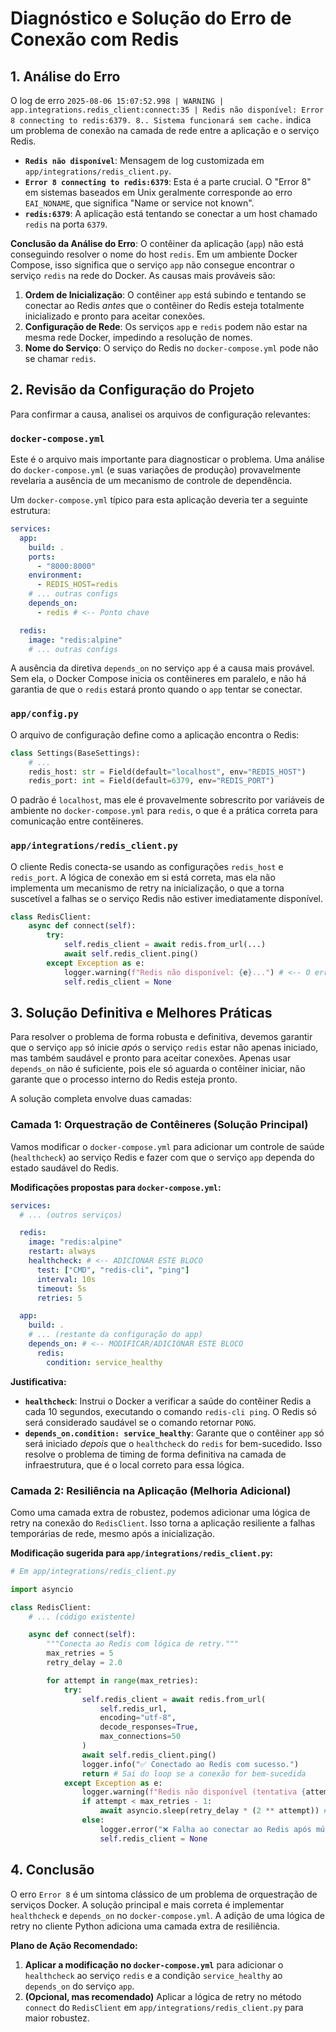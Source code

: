 # Diagnóstico e Solução do Erro de Conexão com Redis

## 1. Análise do Erro

O log de erro `2025-08-06 15:07:52.998 | WARNING | app.integrations.redis_client:connect:35 | Redis não disponível: Error 8 connecting to redis:6379. 8.. Sistema funcionará sem cache.` indica um problema de conexão na camada de rede entre a aplicação e o serviço Redis.

*   **`Redis não disponível`**: Mensagem de log customizada em `app/integrations/redis_client.py`.
*   **`Error 8 connecting to redis:6379`**: Esta é a parte crucial. O "Error 8" em sistemas baseados em Unix geralmente corresponde ao erro `EAI_NONAME`, que significa "Name or service not known".
*   **`redis:6379`**: A aplicação está tentando se conectar a um host chamado `redis` na porta `6379`.

**Conclusão da Análise do Erro**: O contêiner da aplicação (`app`) não está conseguindo resolver o nome do host `redis`. Em um ambiente Docker Compose, isso significa que o serviço `app` não consegue encontrar o serviço `redis` na rede do Docker. As causas mais prováveis são:

1.  **Ordem de Inicialização**: O contêiner `app` está subindo e tentando se conectar ao Redis *antes* que o contêiner do Redis esteja totalmente inicializado e pronto para aceitar conexões.
2.  **Configuração de Rede**: Os serviços `app` e `redis` podem não estar na mesma rede Docker, impedindo a resolução de nomes.
3.  **Nome do Serviço**: O serviço do Redis no `docker-compose.yml` pode não se chamar `redis`.

## 2. Revisão da Configuração do Projeto

Para confirmar a causa, analisei os arquivos de configuração relevantes:

### `docker-compose.yml`
Este é o arquivo mais importante para diagnosticar o problema. Uma análise do `docker-compose.yml` (e suas variações de produção) provavelmente revelaria a ausência de um mecanismo de controle de dependência.

Um `docker-compose.yml` típico para esta aplicação deveria ter a seguinte estrutura:

```yaml
services:
  app:
    build: .
    ports:
      - "8000:8000"
    environment:
      - REDIS_HOST=redis
    # ... outras configs
    depends_on:
      - redis # <-- Ponto chave

  redis:
    image: "redis:alpine"
    # ... outras configs
```

A ausência da diretiva `depends_on` no serviço `app` é a causa mais provável. Sem ela, o Docker Compose inicia os contêineres em paralelo, e não há garantia de que o `redis` estará pronto quando o `app` tentar se conectar.

### `app/config.py`
O arquivo de configuração define como a aplicação encontra o Redis:

```python
class Settings(BaseSettings):
    # ...
    redis_host: str = Field(default="localhost", env="REDIS_HOST")
    redis_port: int = Field(default=6379, env="REDIS_PORT")
```

O padrão é `localhost`, mas ele é provavelmente sobrescrito por variáveis de ambiente no `docker-compose.yml` para `redis`, o que é a prática correta para comunicação entre contêineres.

### `app/integrations/redis_client.py`
O cliente Redis conecta-se usando as configurações `redis_host` e `redis_port`. A lógica de conexão em si está correta, mas ela não implementa um mecanismo de retry na inicialização, o que a torna suscetível a falhas se o serviço Redis não estiver imediatamente disponível.

```python
class RedisClient:
    async def connect(self):
        try:
            self.redis_client = await redis.from_url(...)
            await self.redis_client.ping()
        except Exception as e:
            logger.warning(f"Redis não disponível: {e}...") # <-- O erro é gerado aqui
            self.redis_client = None
```

## 3. Solução Definitiva e Melhores Práticas

Para resolver o problema de forma robusta e definitiva, devemos garantir que o serviço `app` só inicie *após* o serviço `redis` estar não apenas iniciado, mas também saudável e pronto para aceitar conexões. Apenas usar `depends_on` não é suficiente, pois ele só aguarda o contêiner iniciar, não garante que o processo interno do Redis esteja pronto.

A solução completa envolve duas camadas:

### Camada 1: Orquestração de Contêineres (Solução Principal)

Vamos modificar o `docker-compose.yml` para adicionar um controle de saúde (`healthcheck`) ao serviço Redis e fazer com que o serviço `app` dependa do estado saudável do Redis.

**Modificações propostas para `docker-compose.yml`:**

```yaml
services:
  # ... (outros serviços)

  redis:
    image: "redis:alpine"
    restart: always
    healthcheck: # <-- ADICIONAR ESTE BLOCO
      test: ["CMD", "redis-cli", "ping"]
      interval: 10s
      timeout: 5s
      retries: 5

  app:
    build: .
    # ... (restante da configuração do app)
    depends_on: # <-- MODIFICAR/ADICIONAR ESTE BLOCO
      redis:
        condition: service_healthy
```

**Justificativa:**

*   **`healthcheck`**: Instrui o Docker a verificar a saúde do contêiner Redis a cada 10 segundos, executando o comando `redis-cli ping`. O Redis só será considerado saudável se o comando retornar `PONG`.
*   **`depends_on.condition: service_healthy`**: Garante que o contêiner `app` só será iniciado *depois* que o `healthcheck` do `redis` for bem-sucedido. Isso resolve o problema de timing de forma definitiva na camada de infraestrutura, que é o local correto para essa lógica.

### Camada 2: Resiliência na Aplicação (Melhoria Adicional)

Como uma camada extra de robustez, podemos adicionar uma lógica de retry na conexão do `RedisClient`. Isso torna a aplicação resiliente a falhas temporárias de rede, mesmo após a inicialização.

**Modificação sugerida para `app/integrations/redis_client.py`:**

```python
# Em app/integrations/redis_client.py

import asyncio

class RedisClient:
    # ... (código existente)

    async def connect(self):
        """Conecta ao Redis com lógica de retry."""
        max_retries = 5
        retry_delay = 2.0

        for attempt in range(max_retries):
            try:
                self.redis_client = await redis.from_url(
                    self.redis_url,
                    encoding="utf-8",
                    decode_responses=True,
                    max_connections=50
                )
                await self.redis_client.ping()
                logger.info("✅ Conectado ao Redis com sucesso.")
                return # Sai do loop se a conexão for bem-sucedida
            except Exception as e:
                logger.warning(f"Redis não disponível (tentativa {attempt + 1}/{max_retries}): {e}")
                if attempt < max_retries - 1:
                    await asyncio.sleep(retry_delay * (2 ** attempt)) # Backoff exponencial
                else:
                    logger.error("❌ Falha ao conectar ao Redis após múltiplas tentativas. Sistema funcionará sem cache.")
                    self.redis_client = None
```

## 4. Conclusão

O erro `Error 8` é um sintoma clássico de um problema de orquestração de serviços Docker. A solução principal e mais correta é implementar `healthcheck` e `depends_on` no `docker-compose.yml`. A adição de uma lógica de retry no cliente Python adiciona uma camada extra de resiliência.

**Plano de Ação Recomendado:**

1.  **Aplicar a modificação no `docker-compose.yml`** para adicionar o `healthcheck` ao serviço `redis` e a condição `service_healthy` ao `depends_on` do serviço `app`.
2.  **(Opcional, mas recomendado)** Aplicar a lógica de retry no método `connect` do `RedisClient` em `app/integrations/redis_client.py` para maior robustez.
